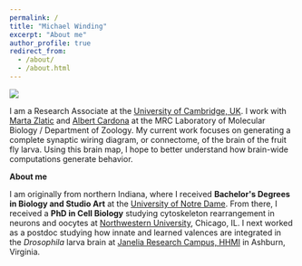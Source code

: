 ```yaml
---
permalink: /
title: "Michael Winding"
excerpt: "About me"
author_profile: true
redirect_from: 
  - /about/
  - /about.html
---
```


![](/images/rainbow_connectome.png)

I am a Research Associate at the [University of Cambridge, UK](https://www.zoo.cam.ac.uk/). I work with [Marta Zlatic](https://www2.mrc-lmb.cam.ac.uk/group-leaders/t-to-z/marta-zlatic/) and [Albert Cardona](https://www2.mrc-lmb.cam.ac.uk/group-leaders/a-to-g/albert-cardona/) at the MRC Laboratory of Molecular Biology / Department of Zoology. My current work focuses on generating a complete synaptic wiring diagram, or connectome, of the brain of the fruit fly larva. Using this brain map, I hope to better understand how brain-wide computations generate behavior.


**About me**

I am originally from northern Indiana, where I received **Bachelor's Degrees in Biology and Studio Art** at the [University of Notre Dame](https://biology.nd.edu/). From there, I received a **PhD in Cell Biology** studying cytoskeleton rearrangement in neurons and oocytes at [Northwestern University](https://www.feinberg.northwestern.edu/sites/dgp/index.html), Chicago, IL. I next worked as a postdoc studying how innate and learned valences are integrated in the *Drosophila* larva brain at [Janelia Research Campus, HHMI](https://www.janelia.org/) in Ashburn, Virginia.
